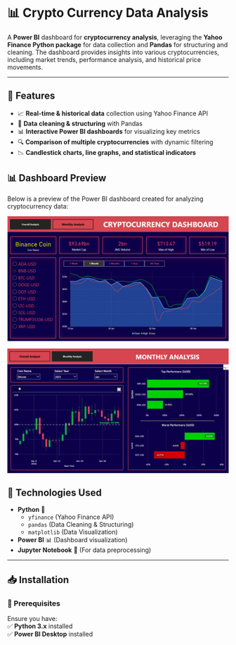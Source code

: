 # 📊 Crypto Currency Data Analysis  

A **Power BI** dashboard for **cryptocurrency analysis**, leveraging the **Yahoo Finance Python package** for data collection and **Pandas** for structuring and cleaning. The dashboard provides insights into various cryptocurrencies, including market trends, performance analysis, and historical price movements.

---

## 🚀 Features  
- 📈 **Real-time & historical data** collection using Yahoo Finance API  
- 🧹 **Data cleaning & structuring** with Pandas  
- 📊 **Interactive Power BI dashboards** for visualizing key metrics  
- 🔍 **Comparison of multiple cryptocurrencies** with dynamic filtering  
- 📉 **Candlestick charts, line graphs, and statistical indicators**  

## 📊 Dashboard Preview  
Below is a preview of the Power BI dashboard created for analyzing cryptocurrency data:

![Power BI Dashboard](images/page.png)


![Power BI Dashboard](images/page2.png)


## 📌 Technologies Used  
- **Python** 🐍  
  - `yfinance` (Yahoo Finance API)  
  - `pandas` (Data Cleaning & Structuring)  
  - `matplotlib` (Data Visualization)  
- **Power BI** 📊 (Dashboard visualization)  
- **Jupyter Notebook** 📒 (For data preprocessing)  

---

## 📥 Installation  
### 🔧 Prerequisites  
Ensure you have:  
✅ **Python 3.x** installed  
✅ **Power BI Desktop** installed  


